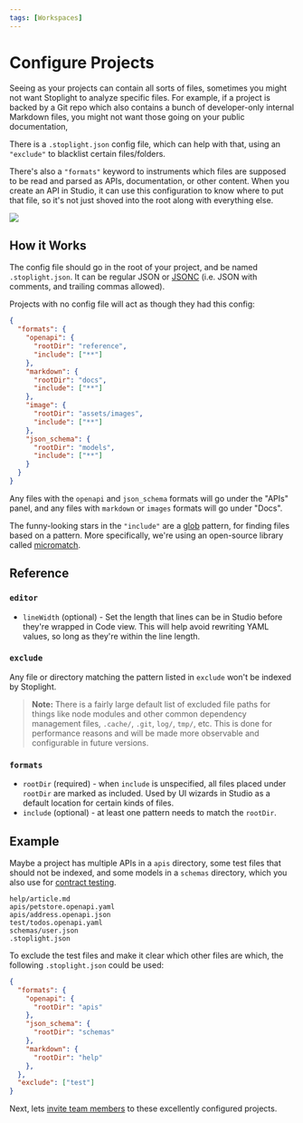 ```yaml
---
tags: [Workspaces]
---
```


# Configure Projects

Seeing as your projects can contain all sorts of files, sometimes you might not want Stoplight to analyze specific files. For example, if a project is backed by a Git repo which also contains a bunch of developer-only internal Markdown files, you might not want those going on your public documentation, 

There is a `.stoplight.json` config file, which can help with that, using an `"exclude"` to blacklist certain files/folders.

There's also a `"formats"` keyword to instruments which files are supposed to be read and parsed as APIs, documentation, or other content. When you create an API in Studio, it can use this configuration to know where to put that file, so it's not just shoved into the root along with everything else.

![](../assets/images/create-api-with-config.gif)

## How it Works

The config file should go in the root of your project, and be named `.stoplight.json`. It can be regular JSON or [JSONC](https://github.com/microsoft/node-jsonc-parser) (i.e. JSON with comments, and trailing commas allowed).

Projects with no config file will act as though they had this config:

```json
{
  "formats": {
    "openapi": {
      "rootDir": "reference",
      "include": ["**"]
    },
    "markdown": {
      "rootDir": "docs",
      "include": ["**"]
    },
    "image": {
      "rootDir": "assets/images",
      "include": ["**"]
    },
    "json_schema": {
      "rootDir": "models",
      "include": ["**"]
    }
  }
}
```

Any files with the `openapi` and `json_schema` formats will go under the "APIs" panel, and any files with `markdown` or `images` formats will go under "Docs".

The funny-looking stars in the `"include"` are a [glob](https://en.wikipedia.org/wiki/Glob_(programming)) pattern, for finding files based on a pattern. More specifically, we're using an open-source library called [micromatch](https://github.com/micromatch/micromatch). 

## Reference

### `editor`

- `lineWidth` (optional) - Set the length that lines can be in Studio before they're wrapped in Code view. This will help avoid rewriting YAML values, so long as they're within the line length.

### `exclude`

Any file or directory matching the pattern listed in `exclude` won't be indexed by Stoplight.

> **Note:** There is a fairly large default list of excluded file paths for things like node modules and other common dependency management files, `.cache/`, `.git`, `log/`, `tmp/`, etc. This is done for performance reasons and will be made more observable and configurable in future versions.

### `formats`

- `rootDir` (required) - when `include` is unspecified, all files placed under `rootDir` are marked as included. Used by UI wizards in Studio as a default location for certain kinds of files.
- `include` (optional) - at least one pattern needs to match the `rootDir`.

## Example

Maybe a project has multiple APIs in a `apis` directory, some test files that should not be indexed, and some models in a `schemas` directory, which you also use for [contract testing](https://apisyouwonthate.com/blog/writing-documentation-via-contract-testing).

```
help/article.md
apis/petstore.openapi.yaml
apis/address.openapi.json
test/todos.openapi.yaml
schemas/user.json
.stoplight.json
```

To exclude the test files and make it clear which other files are which, the following `.stoplight.json` could be used:

```json
{
  "formats": {
    "openapi": {
      "rootDir": "apis"
    },
    "json_schema": {
      "rootDir": "schemas"
    },
    "markdown": {
      "rootDir": "help"
    },
  },
  "exclude": ["test"]
}
```

Next, lets [invite team members](../docs/platform/ZG9jOjg1NjcyNzE-manage-project-access#grant-project-permissions) to these excellently configured projects. 
